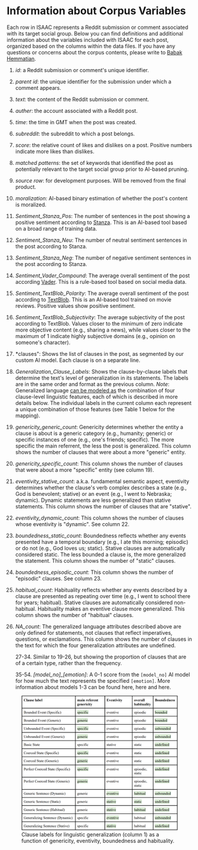 # Information about Corpus Variables 

Each row in ISAAC represents a Reddit submission or comment associated with its target social group. Below you can find definitions and additional information about the variables included with ISAAC for each post, organized based on the columns within the data files. If you have any questions or concerns about the corpus contents, please write to [Babak Hemmatian](mailto:bhemmatian2@unl.edu).

1. *id*: a Reddit submission or comment's unique identifier. 
2. *parent id*: the unique identifier for the submission under which a comment appears.
3. *text*: the content of the Reddit submission or comment.
4. *auther*: the account associated with a Reddit post.
5. *time*: the time in GMT when the post was created.
6. *subreddit*: the subreddit to which a post belongs.
7. *score*: the relative count of likes and dislikes on a post. Positive numbers indicate more likes than dislikes.
8. *matched patterns*: the set of keywords that identified the post as potentially relevant to the target social group prior to AI-based pruning.
9. *source row*: for development purposes. Will be removed from the final product.
10. *moralization*: AI-based binary estimation of whether the post's content is moralized.
11. *Sentiment_Stanza_Pos*: The number of sentences in the post showing a positive sentiment according to [Stanza](https://github.com/stanfordnlp/stanza). This is an AI-based tool based on a broad range of training data.
12. *Sentiment_Stanza_Neu*: The number of neutral sentiment sentences in the post according to Stanza.
13. *Sentiment_Stanza_Neg*: The number of negative sentiment sentences in the post according to Stanza.
14. *Sentiment_Vader_Compound*: The average overall sentiment of the post according [Vader](https://github.com/cjhutto/vaderSentiment). This is a rule-based tool based on social media data.
15. *Sentiment_TextBlob_Polarity*: The average overall sentiment of the post according to [TextBlob](). This is an AI-based tool trained on movie reviews. Positive values show positive sentiment.
16. *Sentiment_TextBlob_Subjectivity*: The average subjectivity of the post according to TextBlob. Values closer to the minimum of zero indicate more objective content (e.g., sharing a news), while values closer to the maximum of 1 indicate highly subjective domains (e.g., opinion on someone's character).
17. *clauses": Shows the list of clauses in the post, as segmented by our custom AI model. Each clause is on a separate line.
18. *Generalization_Clause_Labels*: Shows the clause-by-clause labels that determine the text's level of generalization in its statements. The labels are in the same order and format as the previous column.
*Note*: Generalized language [can be modeled as](https://www.researchgate.net/publication/356109604_Taking_the_High_Road_A_Big_Data_Investigation_of_Natural_Discourse_in_the_Emerging_US_Consensus_about_Marijuana_Legalization) the combination of four clause-level linguistic features, each of which is described in more details below. The individual labels in the current column each represent a unique combination of those features (see Table 1 below for the mapping).
19. *genericity_generic_count*: Genericity determines whether the entity a clause is about is a generic category (e.g., humanity; generic) or specific instances of one (e.g., one's friends; specific). The more specific the main referrent, the less the post is generalized. This column shows the number of clauses that were about a more "generic" entity. 
20. *genericity_specific_count*: This column shows the number of clauses that were about a more "specific" entity (see column 19).
21. *eventivity_stative_count*: a.k.a. fundamental semantic aspect, eventivity determines whether the clause's verb complex describes a state (e.g., God is benevolent; stative) or an event (e.g., I went to Nebraska; dynamic). Dynamic statements are less generalized than stative statements. This column shows the number of clauses that are "stative". 
22. *eventivity_dynamic_count*: This column shows the number of clauses whose eventivity is "dynamic". See column 22.
23. *boundedness_static_count*: Boundedness reflects whether any events presented have a temporal boundary (e.g., I ate this morning; episodic) or do not (e.g., God loves us; static). Stative clauses are automatically considered static. The less bounded a clause is, the more generalized the statement. This column shows the number of "static" clauses.
24. *boundedness_episodic_count*: This column shows the number of "episodic" clauses. See column 23.
25. *habitual_count*: Habituality reflects whether any events described by a clause are presented as repeating over time (e.g., I went to school there for years; habitual). Stative clauses are automatically considered non-habitual. Habituality makes an eventive clause more generalized. This column shows the number of "habitual" clauses.
26. *NA_count*: The generalized language attributes described above are only defined for statements, not clauses that reflect imperatives, questions, or exclamations. This column shows the number of clauses in the text for which the four generalization attributes are undefined.

    27-34. Similar to 19-26, but showing the proportion of clauses that are of a certain type, rather than the frequency.

    35-54. *[model_no]_[emotion]*: A 0-1 score from the ```[model_no]``` AI model for how much the text represents the specified ```[emotion]```. More information about models 1-3 can be found here, here and here.

 <figure>
  <img src="Generalization_Labels.tif"
       alt="Clause-level Generalization labels"
       title="Table 1" />
  <figcaption>
    Clause labels for linguistic generalization (column 1) as a function of genericity, eventivity, boundedness and habituality.
  </figcaption>
</figure>
